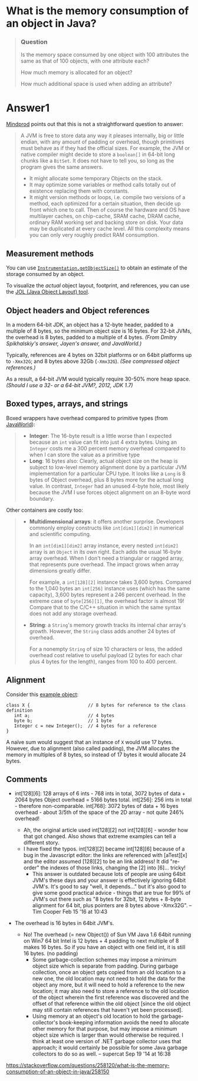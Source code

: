 # What is the memory consumption of an object in Java?

> ### Question
> Is the memory space consumed by one object with 100 attributes the same as that of 100 objects, with one attribute each?
>
> How much memory is allocated for an object?
>
> How much additional space is used when adding an attribute?


# Answer1

[Mindprod](http://mindprod.com/jgloss/sizeof.html) points out that this is not a straightforward question to answer:


> A JVM is free to store data any way it pleases internally, big or little endian, with any amount of padding or overhead, though primitives must behave as if they had the official sizes.
> For example, the JVM or native compiler might decide to store a `boolean[]` in 64-bit long chunks like a `BitSet`. It does not have to tell you, so long as the program gives the same answers.
> - It might allocate some temporary Objects on the stack.
> - It may optimize some variables or method calls totally out of existence replacing them with constants.
> - It might version methods or loops, i.e. compile two versions of a method, each optimized for a certain situation, then decide up front which one to call.
> Then of course the hardware and OS have multilayer caches, on chip-cache, SRAM cache, DRAM cache, ordinary RAM working set and backing store on disk. Your data may be duplicated at every cache level. All this complexity means you can only very roughly predict RAM consumption.

## Measurement methods

You can use [`Instrumentation.getObjectSize()`](https://docs.oracle.com/javase/8/docs/api/java/lang/instrument/Instrumentation.html#getObjectSize-java.lang.Object-) to obtain an estimate of the storage consumed by an object.

To visualize the *actual* object layout, footprint, and references, you can use the [JOL (Java Object Layout) tool](http://openjdk.java.net/projects/code-tools/jol/).

## Object headers and Object references

In a modern 64-bit JDK, an object has a 12-byte header, padded to a multiple of 8 bytes, so the minimum object size is 16 bytes. For 32-bit JVMs, the overhead is 8 bytes, padded to a multiple of 4 bytes. *(From Dmitry Spikhalskiy's answer, Jayen's answer, and JavaWorld.)*

Typically, references are 4 bytes on 32bit platforms or on 64bit platforms up to `-Xmx32G`; and 8 bytes above 32Gb (`-Xmx32G`). *(See compressed object references.)*

As a result, a 64-bit JVM would typically require 30-50% more heap space. *(Should I use a 32- or a 64-bit JVM?, 2012, JDK 1.7)*

## Boxed types, arrays, and strings

Boxed wrappers have overhead compared to primitive types (from [JavaWorld](http://www.javaworld.com/javaworld/javatips/jw-javatip130.html)):

> - **Integer**: The 16-byte result is a little worse than I expected because an `int` value can fit into just 4 extra bytes. Using an `Integer` costs me a 300 percent memory overhead compared to when I can store the value as a primitive type
> - **Long**: 16 bytes also: Clearly, actual object size on the heap is subject to low-level memory alignment done by a particular JVM implementation for a particular CPU type. It looks like a `Long` is 8 bytes of Object overhead, plus 8 bytes more for the actual long value. In contrast, `Integer` had an unused 4-byte hole, most likely because the JVM I use forces object alignment on an 8-byte word boundary.

Other containers are costly too:

> - **Multidimensional arrays**: it offers another surprise.
>   Developers commonly employ constructs like `int[dim1][dim2]` in numerical and scientific computing.
>
>   In an `int[dim1][dim2]` array instance, every nested `int[dim2]` array is an `Object` in its own right. Each adds the usual 16-byte array overhead. When I don't need a triangular or ragged array, that represents pure overhead. The impact grows when array dimensions greatly differ.
>
>   For example, a `int[128][2]` instance takes 3,600 bytes. Compared to the 1,040 bytes an `int[256]` instance uses (which has the same capacity), 3,600 bytes represent a 246 percent overhead. In the extreme case of `byte[256][1]`, the overhead factor is almost 19! Compare that to the C/C++ situation in which the same syntax does not add any storage overhead.
>
> - **String**: a `String`'s memory growth tracks its internal char array's growth. However, the `String` class adds another 24 bytes of overhead.
>
>   For a nonempty `String` of size 10 characters or less, the added overhead cost relative to useful payload (2 bytes for each char plus 4 bytes for the length), ranges from 100 to 400 percent.

## Alignment

Consider this [example object](https://plumbr.eu/blog/memory-leaks/how-much-memory-do-i-need-part-2-what-is-shallow-heap):

```
class X {                      // 8 bytes for reference to the class definition
   int a;                      // 4 bytes
   byte b;                     // 1 byte
   Integer c = new Integer();  // 4 bytes for a reference
}
```

A naïve sum would suggest that an instance of `X` would use 17 bytes. However, due to alignment (also called padding), the JVM allocates the memory in multiples of 8 bytes, so instead of 17 bytes it would allocate 24 bytes.



## Comments


- int[128][6]: 128 arrays of 6 ints - 768 ints in total, 3072 bytes of data + 2064 bytes Object overhead = 5166 bytes total. int[256]: 256 ints in total - therefore non-comparable. int[768]: 3072 bytes of data + 16 byes overhead - about 3/5th of the space of the 2D array - not quite 246% overhead!
  - Ah, the original article used int[128][2] not int[128][6] - wonder how that got changed. Also shows that extreme examples can tell a different story.
  - I have fixed the typos. int[128][2] became int[128][6] because of a bug in the Javascript editor: the links are referenced with [aTest][x] and the editor assumed [128][2] to be an link address! It did "re-order" the indexes of those links, changing the [2] into [6]... tricky!
    * This answer is outdated because lots of people are using 64bit JVM's these days and your answer is effectively ignoring 64bit JVM's. It's good to say "well, it depends..." but it's also good to give some good practical advice - things that are true for 99% of JVM's out there such as "8 bytes for 32bit, 12 bytes + 8-byte alignment for 64 bit, plus pointers are 8 bytes above -Xmx32G". – Tim Cooper Feb 15 '16 at 10:43

- The overhead is 16 bytes in 64bit JVM's.
  - No! The overhead (= new Object()) of Sun VM Java 1.6 64bit running on Win7 64 bit Intel is 12 bytes + 4 padding to next multiple of 8 makes 16 bytes. So if you have an object with one field int, it is still 16 bytes. (no padding)
    * Some garbage-collection schemes may impose a minimum object size which is separate from padding. During garbage collection, once an object gets copied from an old location to a new one, the old location may not need to hold the data for the object any more, but it will need to hold a reference to the new location; it may also need to store a reference to the old location of the object wherein the first reference was discovered and the offset of that reference within the old object [since the old object may still contain references that haven't yet been processed].
    * Using memory at an object's old location to hold the garbage-collector's book-keeping information avoids the need to allocate other memory for that purpose, but may impose a minimum object size which is larger than would otherwise be required. I think at least one version of .NET garbage collector uses that approach; it would certainly be possible for some Java garbage collectors to do so as well. – supercat Sep 19 '14 at 16:38




<https://stackoverflow.com/questions/258120/what-is-the-memory-consumption-of-an-object-in-java/258150>
